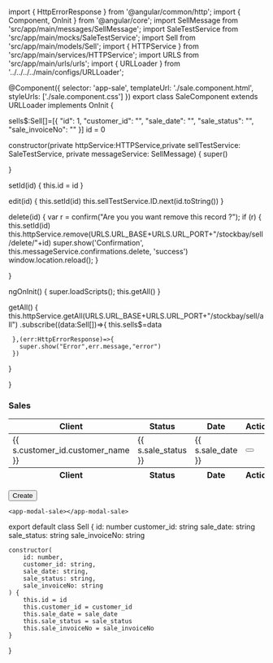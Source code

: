 import { HttpErrorResponse } from '@angular/common/http';
import { Component, OnInit } from '@angular/core';
import SellMessage from 'src/app/main/messages/SellMessage';
import SaleTestService from 'src/app/main/mocks/SaleTestService';
import Sell from 'src/app/main/models/Sell';
import { HTTPService } from 'src/app/main/services/HTTPService';
import URLS from 'src/app/main/urls/urls';
import { URLLoader } from '../../../../main/configs/URLLoader';

@Component({
  selector: 'app-sale',
  templateUrl: './sale.component.html',
  styleUrls: ['./sale.component.css']
})
export class SaleComponent extends URLLoader implements OnInit {


  
  sells$:Sell[]=[{
   "id": 1,
        "customer_id": "",
        "sale_date": "",
        "sale_status": "",
        "sale_invoiceNo": ""
  }]
  id = 0


  constructor(private httpService:HTTPService,private sellTestService: SaleTestService, private messageService: SellMessage) {
    super()

  }

  setId(id) {
    this.id = id
  }

  edit(id) {
    this.setId(id)
    this.sellTestService.ID.next(id.toString())
  }

  delete(id) {
    var r = confirm("Are you you want remove this record ?");
    if (r) {
      this.setId(id)
       this.httpService.remove(URLS.URL_BASE+URLS.URL_PORT+"/stockbay/sell/delete/"+id)
      super.show('Confirmation', this.messageService.confirmations.delete, 'success')
     window.location.reload();
    }

  }

  ngOnInit() {
    super.loadScripts();
    this.getAll()
  }

  getAll() {
     this.httpService.getAll(URLS.URL_BASE+URLS.URL_PORT+"/stockbay/sell/all")
     .subscribe((data:Sell[])=>{
       this.sells$=data
       
     },(err:HttpErrorResponse)=>{
       super.show("Error",err.message,"error")
     })
  }

}


<div class="card">
  <!-- Card header -->
  <div class="card-header border-0">
    <h3 class="mb-0">Sales</h3>
  </div>
  <!-- Light table -->
  <div class="table-responsive">
    <table class="table align-items-center table-flush">
      <thead class="thead-light">
        <tr>
          <th scope="col" class="sort" data-sort="budget">Client</th>
          <th scope="col" class="sort" data-sort="status">Status</th>
          <th scope="col">Date</th>
          <th>Actions</th>
        </tr>
      </thead>
      <tbody class="list">
        <tr *ngFor="let s of sells$">
          <td scope="col" class="sort" data-sort="budget">
            {{ s.customer_id.customer_name }}
          </td>
          <td scope="col" class="sort" data-sort="status">
            {{ s.sale_status }}
          </td>
          <td scope="col">{{ s.sale_date }}</td>
          <td>
            <!--  <button (click)="edit(s.id)" type="button" data-toggle="modal" data-target="#editSale"
              class="btn btn-warning btn-sm"><i class="fas fa-edit"></i></button>-->
            <button
              type="button"
              class="btn btn-danger btn-sm"
              (click)="delete(s.id)"
            >
              <i class="fas fa-trash-alt"></i>
            </button>
          </td>
        </tr>
      </tbody>
      <tfoot class="thead-light">
        <tr>
          <th scope="col" class="sort" data-sort="budget">Client</th>
          <th scope="col" class="sort" data-sort="status">Status</th>
          <th scope="col">Date</th>
          <th>Actions</th>
        </tr>
      </tfoot>
    </table>
    <button
      type="button"
      data-toggle="modal"
      data-target="#addSale"
      class="btn btn-success btn-sm"
    >
      <i class="fas fa-plus-circle"></i> Create
    </button>

    <app-modal-sale></app-modal-sale>
  </div>
  <!-- Card footer -->
</div>

export default class Sell {
    id: number
    customer_id: string
    sale_date: string
    sale_status: string
    sale_invoiceNo: string


    constructor(
        id: number,
        customer_id: string,
        sale_date: string,
        sale_status: string,
        sale_invoiceNo: string
    ) {
        this.id = id
        this.customer_id = customer_id
        this.sale_date = sale_date
        this.sale_status = sale_status
        this.sale_invoiceNo = sale_invoiceNo
    }

}
